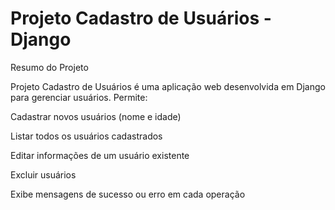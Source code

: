 
# Projeto Cadastro de Usuários - Django

Resumo do Projeto

Projeto Cadastro de Usuários é uma aplicação web desenvolvida em Django para gerenciar usuários.
Permite:

Cadastrar novos usuários (nome e idade)

Listar todos os usuários cadastrados

Editar informações de um usuário existente

Excluir usuários

Exibe mensagens de sucesso ou erro em cada operação



